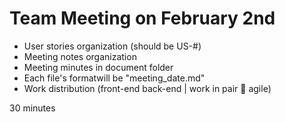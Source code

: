 <h1>Team Meeting on February 2nd</h1>

<ul>
<li>User stories organization (should be US-#)</li>
<li>Meeting notes organization</li>
<li>Meeting minutes in document folder</li>
<li>Each file's formatwill be "meeting_date.md"</li>
<li>Work distribution (front-end back-end | work in pair  agile)</li>
</ul>
30 minutes
